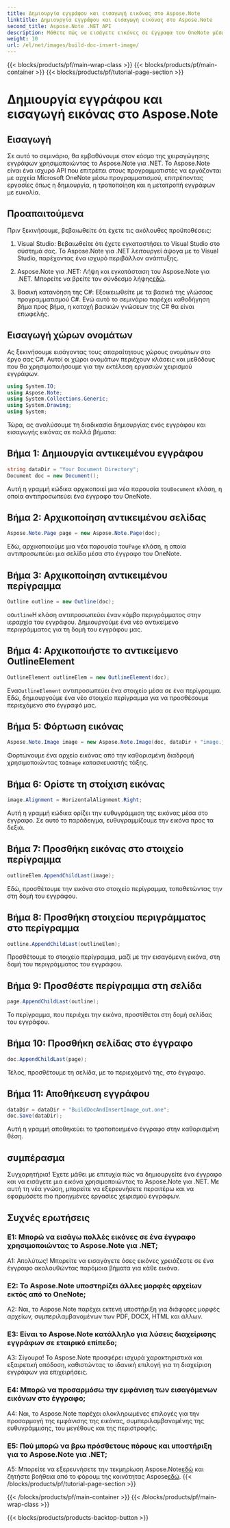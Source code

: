 ```yaml
---
title: Δημιουργία εγγράφου και εισαγωγή εικόνας στο Aspose.Note
linktitle: Δημιουργία εγγράφου και εισαγωγή εικόνας στο Aspose.Note
second_title: Aspose.Note .NET API
description: Μάθετε πώς να εισάγετε εικόνες σε έγγραφα του OneNote μέσω προγραμματισμού χρησιμοποιώντας το Aspose.Note για .NET. Εύκολα βήματα για απρόσκοπτη επεξεργασία εγγράφων.
weight: 10
url: /el/net/images/build-doc-insert-image/
---
```


{{< blocks/products/pf/main-wrap-class >}}
{{< blocks/products/pf/main-container >}}
{{< blocks/products/pf/tutorial-page-section >}}

# Δημιουργία εγγράφου και εισαγωγή εικόνας στο Aspose.Note

## Εισαγωγή

Σε αυτό το σεμινάριο, θα εμβαθύνουμε στον κόσμο της χειραγώγησης εγγράφων χρησιμοποιώντας το Aspose.Note για .NET. Το Aspose.Note είναι ένα ισχυρό API που επιτρέπει στους προγραμματιστές να εργάζονται με αρχεία Microsoft OneNote μέσω προγραμματισμού, επιτρέποντας εργασίες όπως η δημιουργία, η τροποποίηση και η μετατροπή εγγράφων με ευκολία. 

## Προαπαιτούμενα

Πριν ξεκινήσουμε, βεβαιωθείτε ότι έχετε τις ακόλουθες προϋποθέσεις:

1. Visual Studio: Βεβαιωθείτε ότι έχετε εγκαταστήσει το Visual Studio στο σύστημά σας. Το Aspose.Note για .NET λειτουργεί άψογα με το Visual Studio, παρέχοντας ένα ισχυρό περιβάλλον ανάπτυξης.

2.  Aspose.Note για .NET: Λήψη και εγκατάσταση του Aspose.Note για .NET. Μπορείτε να βρείτε τον σύνδεσμο λήψης[εδώ](https://releases.aspose.com/note/net/).

3. Βασική κατανόηση της C#: Εξοικειωθείτε με τα βασικά της γλώσσας προγραμματισμού C#. Ενώ αυτό το σεμινάριο παρέχει καθοδήγηση βήμα προς βήμα, η κατοχή βασικών γνώσεων της C# θα είναι επωφελής.

## Εισαγωγή χώρων ονομάτων

Ας ξεκινήσουμε εισάγοντας τους απαραίτητους χώρους ονομάτων στο έργο σας C#. Αυτοί οι χώροι ονομάτων περιέχουν κλάσεις και μεθόδους που θα χρησιμοποιήσουμε για την εκτέλεση εργασιών χειρισμού εγγράφων.

```csharp
using System.IO;
using Aspose.Note;
using System.Collections.Generic;
using System.Drawing;
using System;
```

Τώρα, ας αναλύσουμε τη διαδικασία δημιουργίας ενός εγγράφου και εισαγωγής εικόνας σε πολλά βήματα:

## Βήμα 1: Δημιουργία αντικειμένου εγγράφου

```csharp
string dataDir = "Your Document Directory";
Document doc = new Document();
```

 Αυτή η γραμμή κώδικα αρχικοποιεί μια νέα παρουσία του`Document` κλάση, η οποία αντιπροσωπεύει ένα έγγραφο του OneNote.

## Βήμα 2: Αρχικοποίηση αντικειμένου σελίδας

```csharp
Aspose.Note.Page page = new Aspose.Note.Page(doc);
```

 Εδώ, αρχικοποιούμε μια νέα παρουσία του`Page` κλάση, η οποία αντιπροσωπεύει μια σελίδα μέσα στο έγγραφο του OneNote.

## Βήμα 3: Αρχικοποίηση αντικειμένου περίγραμμα

```csharp
Outline outline = new Outline(doc);
```

 ο`Outline`Η κλάση αντιπροσωπεύει έναν κόμβο περιγράμματος στην ιεραρχία του εγγράφου. Δημιουργούμε ένα νέο αντικείμενο περιγράμματος για τη δομή του εγγράφου μας.

## Βήμα 4: Αρχικοποιήστε το αντικείμενο OutlineElement

```csharp
OutlineElement outlineElem = new OutlineElement(doc);
```

 Ενα`OutlineElement` αντιπροσωπεύει ένα στοιχείο μέσα σε ένα περίγραμμα. Εδώ, δημιουργούμε ένα νέο στοιχείο περίγραμμα για να προσθέσουμε περιεχόμενο στο έγγραφό μας.

## Βήμα 5: Φόρτωση εικόνας

```csharp
Aspose.Note.Image image = new Aspose.Note.Image(doc, dataDir + "image.jpg");
```

 Φορτώνουμε ένα αρχείο εικόνας από την καθορισμένη διαδρομή χρησιμοποιώντας το`Image` κατασκευαστής τάξης.

## Βήμα 6: Ορίστε τη στοίχιση εικόνας

```csharp
image.Alignment = HorizontalAlignment.Right;
```

Αυτή η γραμμή κώδικα ορίζει την ευθυγράμμιση της εικόνας μέσα στο έγγραφο. Σε αυτό το παράδειγμα, ευθυγραμμίζουμε την εικόνα προς τα δεξιά.

## Βήμα 7: Προσθήκη εικόνας στο στοιχείο περίγραμμα

```csharp
outlineElem.AppendChildLast(image);
```

Εδώ, προσθέτουμε την εικόνα στο στοιχείο περίγραμμα, τοποθετώντας την στη δομή του εγγράφου.

## Βήμα 8: Προσθήκη στοιχείου περιγράμματος στο περίγραμμα

```csharp
outline.AppendChildLast(outlineElem);
```

Προσθέτουμε το στοιχείο περίγραμμα, μαζί με την εισαγόμενη εικόνα, στη δομή του περιγράμματος του εγγράφου.

## Βήμα 9: Προσθέστε περίγραμμα στη σελίδα

```csharp
page.AppendChildLast(outline);
```

Το περίγραμμα, που περιέχει την εικόνα, προστίθεται στη δομή σελίδας του εγγράφου.

## Βήμα 10: Προσθήκη σελίδας στο έγγραφο

```csharp
doc.AppendChildLast(page);
```

Τέλος, προσθέτουμε τη σελίδα, με το περιεχόμενό της, στο έγγραφο.

## Βήμα 11: Αποθήκευση εγγράφου

```csharp
dataDir = dataDir + "BuildDocAndInsertImage_out.one";
doc.Save(dataDir);
```

Αυτή η γραμμή αποθηκεύει το τροποποιημένο έγγραφο στην καθορισμένη θέση.

## συμπέρασμα

Συγχαρητήρια! Έχετε μάθει με επιτυχία πώς να δημιουργείτε ένα έγγραφο και να εισάγετε μια εικόνα χρησιμοποιώντας το Aspose.Note για .NET. Με αυτή τη νέα γνώση, μπορείτε να εξερευνήσετε περαιτέρω και να εφαρμόσετε πιο προηγμένες εργασίες χειρισμού εγγράφων.

## Συχνές ερωτήσεις

### Ε1: Μπορώ να εισάγω πολλές εικόνες σε ένα έγγραφο χρησιμοποιώντας το Aspose.Note για .NET;

Α1: Απολύτως! Μπορείτε να εισαγάγετε όσες εικόνες χρειάζεστε σε ένα έγγραφο ακολουθώντας παρόμοια βήματα για κάθε εικόνα.

### Ε2: Το Aspose.Note υποστηρίζει άλλες μορφές αρχείων εκτός από το OneNote;

A2: Ναι, το Aspose.Note παρέχει εκτενή υποστήριξη για διάφορες μορφές αρχείων, συμπεριλαμβανομένων των PDF, DOCX, HTML και άλλων.

### Ε3: Είναι το Aspose.Note κατάλληλο για λύσεις διαχείρισης εγγράφων σε εταιρικό επίπεδο;

Α3: Σίγουρα! Το Aspose.Note προσφέρει ισχυρά χαρακτηριστικά και εξαιρετική απόδοση, καθιστώντας το ιδανική επιλογή για τη διαχείριση εγγράφων για επιχειρήσεις.

### Ε4: Μπορώ να προσαρμόσω την εμφάνιση των εισαγόμενων εικόνων στο έγγραφο;

A4: Ναι, το Aspose.Note παρέχει ολοκληρωμένες επιλογές για την προσαρμογή της εμφάνισης της εικόνας, συμπεριλαμβανομένης της ευθυγράμμισης, του μεγέθους και της περιστροφής.

### Ε5: Πού μπορώ να βρω πρόσθετους πόρους και υποστήριξη για το Aspose.Note για .NET;

 A5: Μπορείτε να εξερευνήσετε την τεκμηρίωση Aspose.Note[εδώ](https://reference.aspose.com/note/net/) και ζητήστε βοήθεια από το φόρουμ της κοινότητας Aspose[εδώ](https://forum.aspose.com/c/note/28).
{{< /blocks/products/pf/tutorial-page-section >}}

{{< /blocks/products/pf/main-container >}}
{{< /blocks/products/pf/main-wrap-class >}}

{{< blocks/products/products-backtop-button >}}
